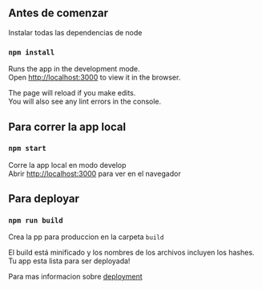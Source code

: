 

## Antes de comenzar

Instalar todas las dependencias de node

### `npm install`

Runs the app in the development mode.<br>
Open [http://localhost:3000](http://localhost:3000) to view it in the browser.

The page will reload if you make edits.<br>
You will also see any lint errors in the console.

## Para correr la app local

### `npm start`

Corre la app local en modo develop <br>
Abrir [http://localhost:3000](http://localhost:3000) para ver en el navegador

## Para deployar

### `npm run build`

Crea la pp para produccion en la carpeta `build` <br>

El build está minificado y los nombres de los archivos incluyen los hashes.
Tu app esta lista para ser deployada!

Para mas informacion sobre [deployment](#deployment)

